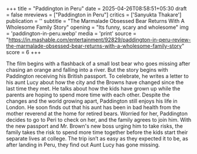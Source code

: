 +++
title = "Paddington in Peru"
date = 2025-04-26T08:58:51+05:30
draft = false
mreviews = ["Paddington in Peru"]
critics = ['Sanyukta Thakare']
publication = ''
subtitle = "The Marmalade Obsessed Bear Returns With A Wholesome Family Story"
opening = "Its funny, scary and wholesome"
img = 'paddington-in-peru.webp'
media = 'print'
source = "https://in.mashable.com/entertainment/92829/paddington-in-peru-review-the-marmalade-obsessed-bear-returns-with-a-wholesome-family-story"
score = 6
+++

The film begins with a flashback of a small lost bear who goes missing after chasing an orange and falling into a river. But the story begins with Paddington receiving his British passport. To celebrate, he writes a letter to his aunt Lucy about how the city and the Browns have changed since the last time they met. He talks about how the kids have grown up while the parents are hoping to spend more time with each other. Despite the changes and the world growing apart, Paddington still enjoys his life in London. He soon finds out that his aunt has been in bad health from the mother reverend at the home for retired bears. Worried for her, Paddington decides to go to Peri to check on her, and the family agrees to join him. With the new passport and Mr. Brown's new boss urging him to take risks, the family takes the risk to spend more time together before the kids start their separate lives at college. The trip isn’t as easy as they expected it to be, as after landing in Peru, they find out Aunt Lucy has gone missing.
